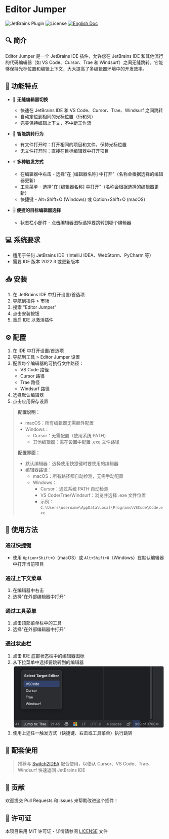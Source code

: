# Editor Jumper

<div >
  <img src="https://img.shields.io/badge/JetBrains-Plugin-orange" alt="JetBrains Plugin"/>
  <img src="https://img.shields.io/badge/License-MIT-blue" alt="License"/>
  <a href="README.md"><img src="https://img.shields.io/badge/Doc-English-blue.svg" alt="English Doc"/></a>
</div>

## 🔍 简介

Editor Jumper 是一个 JetBrains IDE 插件，允许您在 JetBrains IDE 和其他流行的代码编辑器（如 VS Code、Cursor、Trae 和 Windsurf）之间无缝跳转。它能够保持光标位置和编辑上下文，大大提高了多编辑器环境中的开发效率。

## 🌟 功能特点

- 🚀 **无缝编辑器切换**
  - 快速在 JetBrains IDE 和 VS Code、Cursor、Trae、Windsurf 之间跳转
  - 自动定位到相同的光标位置（行和列）
  - 完美保持编辑上下文，不中断工作流

- 🎯 **智能跳转行为**
  - 有文件打开时：打开相同的项目和文件，保持光标位置
  - 无文件打开时：直接在目标编辑器中打开项目

- ⚡ **多种触发方式**
  - 在编辑器中右击 - 选择"在 [编辑器名称] 中打开"（名称会根据选择的编辑器更新）
  - 工具菜单 - 选择"在 [编辑器名称] 中打开"（名称会根据选择的编辑器更新）
  - 快捷键 - Alt+Shift+O (Windows) 或 Option+Shift+O (macOS)

- 🎚️ **便捷的目标编辑器选择**
  - 状态栏小部件 - 点击编辑器图标选择要跳转到哪个编辑器

## 💻 系统要求

- 适用于任何 JetBrains IDE（IntelliJ IDEA、WebStorm、PyCharm 等）
- 需要 IDE 版本 2022.3 或更新版本

## 📥 安装

1. 在 JetBrains IDE 中打开设置/首选项
2. 导航到插件 > 市场
3. 搜索 "Editor Jumper"
4. 点击安装按钮
5. 重启 IDE 以激活插件

## ⚙️ 配置

1. 在 IDE 中打开设置/首选项
2. 导航到工具 > Editor Jumper 设置
3. 配置每个编辑器的可执行文件路径：
   - VS Code 路径
   - Cursor 路径
   - Trae 路径
   - Windsurf 路径
4. 选择默认编辑器
5. 点击应用保存设置

> **配置说明：**
> - macOS：所有编辑器无需额外配置
> - Windows：
>   - Cursor：无需配置（使用系统 PATH）
>   - 其他编辑器：需在设置中配置 .exe 文件路径
>
> **配置界面：**
> - 默认编辑器：选择使用快捷键时要使用的编辑器
> - 编辑器路径：
>   - macOS：所有路径都自动检测，无需手动配置
>   - Windows：
>     - Cursor：通过系统 PATH 自动检测
>     - VS Code/Trae/Windsurf：浏览并选择 .exe 文件位置
>     - 示例：`C:\Users\username\AppData\Local\Programs\VSCode\Code.exe`

## 🚀 使用方法

### 通过快捷键

- 使用 `Option+Shift+O`（macOS）或 `Alt+Shift+O`（Windows）在默认编辑器中打开当前项目

### 通过上下文菜单

1. 在编辑器中右击
2. 选择"在外部编辑器中打开"

### 通过工具菜单

1. 点击顶部菜单栏中的工具
2. 选择"在外部编辑器中打开"

### 通过状态栏

1. 点击 IDE 底部状态栏中的编辑器图标
2. 从下拉菜单中选择要跳转到的编辑器
   ![选择目标编辑器](image/SelectTargetEditor.png)
3. 使用上述任一触发方式（快捷键、右击或工具菜单）执行跳转

## 🔄 配套使用

> 推荐与 [Switch2IDEA](https://github.com/qczone/switch2idea) 配合使用，以便从 Cursor、VS Code、Trae、Windsurf 快速返回 JetBrains IDE

## 🤝 贡献

欢迎提交 Pull Requests 和 Issues 来帮助改进这个插件！

## 📄 许可证

本项目采用 MIT 许可证 - 详情请参阅 [LICENSE](LICENSE) 文件 